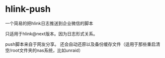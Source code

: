 # hlink-push
一个简易的把hlink日志推送到企业微信的脚本

只适用于hlink@next版本。因为日志形式关系。

push脚本来自于网友分享。
还会自动还原以及备份缓存文件（适用于那些重启清空/root文件夹的nas系统，比如unraid）
